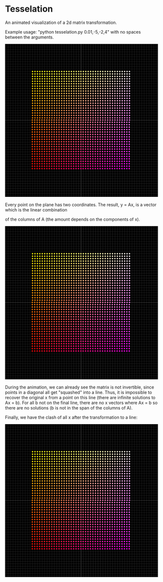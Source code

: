# Tesselation

An animated visualization of a 2d matrix transformation.

Example usage: "python tesselation.py 0.01,-5,-2,4" with no spaces between the arguments.

![alt text](https://github.com/DimTrigkakis/Tesselation/blob/master/Before.png)

Every point on the plane has two coordinates. The result, y = Ax, is a vector which is the linear combination

of the columns of A (the amount depends on the components of x).

![alt text](https://github.com/DimTrigkakis/Tesselation/blob/master/Before.png)

During the animation, we can already see the matrix is not invertible, since points in a diagonal all get "squashed" into a line. Thus, it is impossible to recover the original x from a point on this line (there are infinite solutions to Ax = b). For all b not on the final line, there are no x vectors where Ax = b so there are no solutions (b is not in the span of the columns of A).

Finally, we have the clash of all x after the transformation to a line:

![alt text](https://github.com/DimTrigkakis/Tesselation/blob/master/Before.png)

